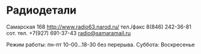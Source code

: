 # Радиодетали

Самарская 168
http://www.radio63.narod.ru/
тел./факс 8(846) 242-36-81
сот. тел. +7(927) 691-37-43
radio@samaramail.ru

Режим работы: пн-пт 10-00...18-30 без перерыва.
Суббота: Воскресенье
